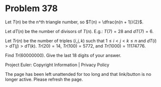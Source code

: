 #   Problem 378

   Let $T(n)$ be the n^th triangle number, so $T(n) = \dfrac{n(n + 1)}{2}$.

   Let $dT(n)$ be the number of divisors of $T(n)$.
   E.g.: $T(7) = 28$ and $dT(7) = 6$.

   Let $Tr(n)$ be the number of triples $(i, j, k)$ such that $1 \le i \lt j
   \lt k \le n$ and $dT(i) \gt dT(j) \gt dT(k)$.
   $Tr(20) = 14$, $Tr(100) = 5772$, and $Tr(1000) = 11174776$.

   Find $Tr(60 000 000)$.
   Give the last 18 digits of your answer.

   Project Euler: Copyright Information | Privacy Policy

   The page has been left unattended for too long and that link/button is no
   longer active. Please refresh the page.
